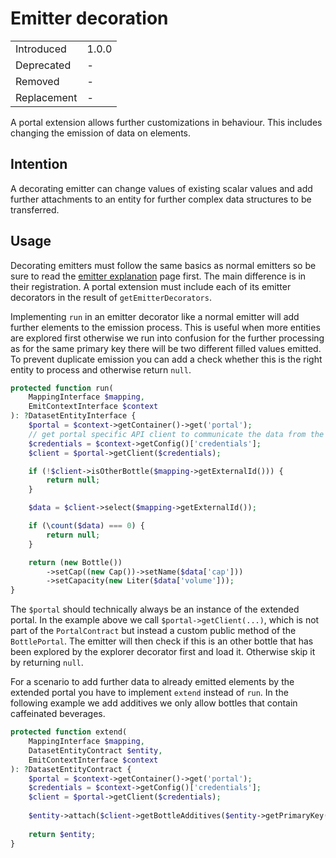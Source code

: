 # Emitter decoration

|             |       |
| ----------- | ----- |
| Introduced  | 1.0.0 |
| Deprecated  | -     |
| Removed     | -     |
| Replacement | -     |

A portal extension allows further customizations in behaviour.
This includes changing the emission of data on elements. 

## Intention

A decorating emitter can change values of existing scalar values and add further attachments to an entity for further complex data structures to be transferred.

## Usage

Decorating emitters must follow the same basics as normal emitters so be sure to read the [emitter explanation](./003-emitter.md) page first.
The main difference is in their registration.
A portal extension must include each of its emitter decorators in the result of `getEmitterDecorators`.

Implementing `run` in an emitter decorator like a normal emitter will add further elements to the emission process.
This is useful when more entities are explored first otherwise we run into confusion for the further processing as for the same primary key there will be two different filled values emitted.
To prevent duplicate emission you can add a check whether this is the right entity to process and otherwise return `null`.

```php
protected function run(
    MappingInterface $mapping,
    EmitContextInterface $context
): ?DatasetEntityInterface {
    $portal = $context->getContainer()->get('portal');
    // get portal specific API client to communicate the data from the contexts configuration
    $credentials = $context->getConfig()['credentials'];
    $client = $portal->getClient($credentials);

    if (!$client->isOtherBottle($mapping->getExternalId())) {
        return null;
    }

    $data = $client->select($mapping->getExternalId());

    if (\count($data) === 0) {
        return null;
    }

    return (new Bottle())
        ->setCap((new Cap())->setName($data['cap']))
        ->setCapacity(new Liter($data['volume']));
}
```

The `$portal` should technically always be an instance of the extended portal.
In the example above we call `$portal->getClient(...)`, which is not part of the `PortalContract` but instead a custom public method of the `BottlePortal`.
The emitter will then check if this is an other bottle that has been explored by the explorer decorator first and load it.
Otherwise skip it by returning `null`.

For a scenario to add further data to already emitted elements by the extended portal you have to implement `extend` instead of `run`.
In the following example we add additives we only allow bottles that contain caffeinated beverages.

```php
protected function extend(
    MappingInterface $mapping,
    DatasetEntityContract $entity,
    EmitContextInterface $context
): ?DatasetEntityContract {
    $portal = $context->getContainer()->get('portal');
    $credentials = $context->getConfig()['credentials'];
    $client = $portal->getClient($credentials);
    
    $entity->attach($client->getBottleAdditives($entity->getPrimaryKey()));
    
    return $entity;
}
```
